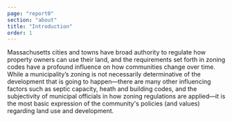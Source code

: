 ```yaml
---
page: "report0"
section: "about"
title: "Introduction"
order: 1
---
```

Massachusetts cities and towns have broad authority to regulate how property owners can use their land, and the requirements set forth in zoning codes have a profound influence on how communities change over time. While a municipality’s zoning is not necessarily determinative of the development that is going to happen—there are many other influencing factors such as septic capacity, heath and building codes, and the subjectivity of municipal officials in how zoning regulations are applied—it is the most basic expression of the community's policies (and values) regarding land use and development.